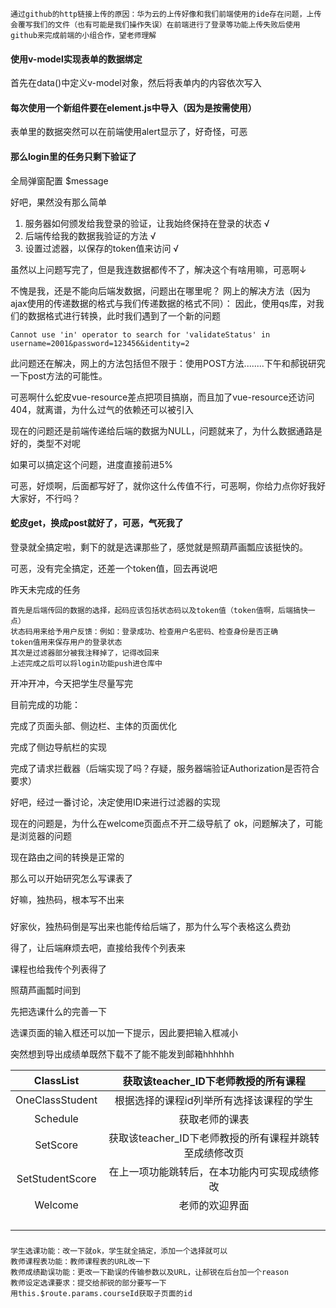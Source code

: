 

```
通过github的http链接上传的原因：华为云的上传好像和我们前端使用的ide存在问题，上传会覆写我们的文件（也有可能是我们操作失误）在前端进行了登录等功能上传失败后使用github来完成前端的小组合作，望老师理解
```



#### 使用v-model实现表单的数据绑定

首先在data()中定义v-model对象，然后将表单内的内容依次写入

#### 每次使用一个新组件要在element.js中导入（因为是按需使用）

表单里的数据突然可以在前端使用alert显示了，好奇怪，可恶

#### 那么login里的任务只剩下验证了

全局弹窗配置 $message 

好吧，果然没有那么简单
1) 服务器如何颁发给我登录的验证，让我始终保持在登录的状态  √
2) 后端传给我的数据我验证的方法  √
3) 设置过滤器，以保存的token值来访问  √

虽然以上问题写完了，但是我连数据都传不了，解决这个有啥用嘛，可恶啊↓

不愧是我，还是不能向后端发数据，问题出在哪里呢？
网上的解决方法（因为ajax使用的传递数据的格式与我们传递数据的格式不同）：
因此，使用qs库，对我们的数据格式进行转换，此时我们遇到了一个新的问题

```
Cannot use 'in' operator to search for 'validateStatus' in username=2001&password=123456&identity=2
```

此问题还在解决，网上的方法包括但不限于：使用POST方法........下午和郝锐研究一下post方法的可能性。

可恶啊什么蛇皮vue-resource差点把项目搞崩，而且加了vue-resource还访问404，就离谱，为什么过气的依赖还可以被引入

现在的问题还是前端传递给后端的数据为NULL，问题就来了，为什么数据通路是好的，类型不对呢

如果可以搞定这个问题，进度直接前进5%

可恶，好烦啊，后面都写好了，就你这什么传值不行，可恶啊，你给力点你好我好大家好，不行吗？

#### 蛇皮get，换成post就好了，可恶，气死我了

登录就全搞定啦，剩下的就是选课那些了，感觉就是照葫芦画瓢应该挺快的。

可恶，没有完全搞定，还差一个token值，回去再说吧



昨天未完成的任务

```
首先是后端传回的数据的选择，起码应该包括状态码以及token值（token值啊，后端搞快一点）
状态码用来给予用户反馈：例如：登录成功、检查用户名密码、检查身份是否正确
token值用来保存用户的登录状态
其次是过滤器部分被我注释掉了，记得改回来
上述完成之后可以将login功能push进仓库中
```



开冲开冲，今天把学生尽量写完

目前完成的功能：

完成了页面头部、侧边栏、主体的页面优化

完成了侧边导航栏的实现

完成了请求拦截器（后端实现了吗？存疑，服务器端验证Authorization是否符合要求）

好吧，经过一番讨论，决定使用ID来进行过滤器的实现

现在的问题是，为什么在welcome页面点不开二级导航了
ok，问题解决了，可能是浏览器的问题

现在路由之间的转换是正常的

那么可以开始研究怎么写课表了

好嘛，独热码，根本写不出来

### 

好家伙，独热码倒是写出来也能传给后端了，那为什么写个表格这么费劲

得了，让后端麻烦去吧，直接给我传个列表来

课程也给我传个列表得了

照葫芦画瓢时间到

先把选课什么的完善一下

选课页面的输入框还可以加一下提示，因此要把输入框减小

突然想到导出成绩单既然下载不了能不能发到邮箱hhhhhh

|    ClassList    |          获取该teacher_ID下老师教授的所有课程          |
| :-------------: | :----------------------------------------------------: |
| OneClassStudent |        根据选择的课程id列举所有选择该课程的学生        |
|    Schedule     |                     获取老师的课表                     |
|    SetScore     | 获取该teacher_ID下老师教授的所有课程并跳转至成绩修改页 |
| SetStudentScore |      在上一项功能跳转后，在本功能内可实现成绩修改      |
|     Welcome     |                     老师的欢迎界面                     |
|                 |                                                        |
|                 |                                                        |
|                 |                                                        |
|                 |                                                        |

### 

```
学生选课功能：改一下就ok，学生就全搞定，添加一个选择就可以
教师课程表功能：教师课程表的URL改一下
教师成绩勘误功能：更改一下勘误的传输参数以及URL，让郝锐在后台加一个reason
教师设定选课要求：提交给郝锐的部分要写一下
用this.$route.params.courseId获取子页面的id
```



